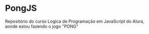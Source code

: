 # PongJS
Repositório do curso Logica de Programação em JavaScript do Alura, aonde estou fazendo o jogo "PONG"
